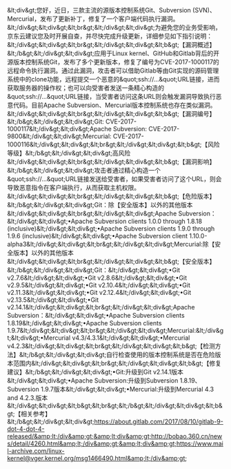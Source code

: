 &amp;lt;div&amp;gt;您好，近日，三款主流的源版本控制系统Git、Subversion (SVN)、Mercurial，发布了更新补丁，修复了一个客户端代码执行漏洞。&amp;lt;/div&amp;gt;&amp;lt;div&amp;gt;&amp;lt;br&amp;gt;&amp;lt;/div&amp;gt;&amp;lt;div&amp;gt;为避免您的业务受影响，京东云建议您及时开展自查，并尽快完成升级更新，详细参见如下指引说明：&amp;lt;/div&amp;gt;&amp;lt;div&amp;gt;&amp;lt;br&amp;gt;&amp;lt;/div&amp;gt;&amp;lt;div&amp;gt;&amp;lt;b&amp;gt;【漏洞概述】&amp;lt;/b&amp;gt;&amp;lt;/div&amp;gt;&amp;lt;div&amp;gt;应用于Linux kernel、GitHub和Gitlab背后的开源版本控制系统Git，发布了多个更新版本，修复了编号为CVE-2017-1000117的远程命令执行漏洞。通过此漏洞，攻击者可以借助Gitlab等由Git实现的源码管理系统中的clone功能，远程提交一个恶意的&amp;quot;ssh://...&amp;quot;URL链接，进而获取服务器的操作权；也可以向受害者发送一条精心构造的&amp;quot;ssh://...&amp;quot;URL链接，当受害者访问这条URL则会触发漏洞导致执行恶意代码。目前Apache Subversion、Mercurial版本控制系统也存在类似漏洞。&amp;lt;/div&amp;gt;&amp;lt;div&amp;gt;&amp;lt;br&amp;gt;&amp;lt;/div&amp;gt;&amp;lt;div&amp;gt;&amp;lt;b&amp;gt;【漏洞编号】&amp;lt;/b&amp;gt;&amp;lt;/div&amp;gt;&amp;lt;div&amp;gt;Git: CVE-2017-1000117&amp;lt;/div&amp;gt;&amp;lt;div&amp;gt;Apache Subversion: CVE-2017-9800&amp;lt;/div&amp;gt;&amp;lt;div&amp;gt;Mercurial: CVE-2017-1000116&amp;lt;/div&amp;gt;&amp;lt;div&amp;gt;&amp;lt;br&amp;gt;&amp;lt;/div&amp;gt;&amp;lt;div&amp;gt;&amp;lt;b&amp;gt;【风险等级】&amp;lt;/b&amp;gt;&amp;lt;/div&amp;gt;&amp;lt;div&amp;gt;高风险&amp;lt;/div&amp;gt;&amp;lt;div&amp;gt;&amp;lt;br&amp;gt;&amp;lt;/div&amp;gt;&amp;lt;div&amp;gt;&amp;lt;b&amp;gt;【漏洞影响】&amp;lt;/b&amp;gt;&amp;lt;/div&amp;gt;&amp;lt;div&amp;gt;攻击者通过精心构造一个&amp;quot;ssh://...&amp;quot;URL链接发送给受害者，如果受害者访问了这个URL，则会导致恶意指令在客户端执行，从而获取主机权限。&amp;lt;/div&amp;gt;&amp;lt;div&amp;gt;&amp;lt;br&amp;gt;&amp;lt;/div&amp;gt;&amp;lt;div&amp;gt;&amp;lt;b&amp;gt;【危险版本】&amp;lt;/b&amp;gt;&amp;lt;/div&amp;gt;&amp;lt;div&amp;gt;Git：除【安全版本】以外的其他版本&amp;lt;/div&amp;gt;&amp;lt;div&amp;gt;&amp;lt;br&amp;gt;&amp;lt;/div&amp;gt;&amp;lt;div&amp;gt;Apache Subversion：&amp;lt;/div&amp;gt;&amp;lt;div&amp;gt;•Apache Subversion clients 1.0.0 through 1.8.18 (inclusive)&amp;lt;/div&amp;gt;&amp;lt;div&amp;gt;•Apache Subversion clients 1.9.0 through 1.9.6 (inclusive)&amp;lt;/div&amp;gt;&amp;lt;div&amp;gt;•Apache Subversion client 1.10.0-alpha3&amp;lt;/div&amp;gt;&amp;lt;div&amp;gt;&amp;lt;br&amp;gt;&amp;lt;/div&amp;gt;&amp;lt;div&amp;gt;Mercurial:除【安全版本】以外的其他版本&amp;lt;/div&amp;gt;&amp;lt;div&amp;gt;&amp;lt;br&amp;gt;&amp;lt;/div&amp;gt;&amp;lt;div&amp;gt;&amp;lt;b&amp;gt;【安全版本】&amp;lt;/b&amp;gt;&amp;lt;/div&amp;gt;&amp;lt;div&amp;gt;Git：&amp;lt;/div&amp;gt;&amp;lt;div&amp;gt;•Git v2.7.6&amp;lt;/div&amp;gt;&amp;lt;div&amp;gt;•Git v2.8.6&amp;lt;/div&amp;gt;&amp;lt;div&amp;gt;•Git v2.9.5&amp;lt;/div&amp;gt;&amp;lt;div&amp;gt;•Git v2.10.4&amp;lt;/div&amp;gt;&amp;lt;div&amp;gt;•Git v2.11.3&amp;lt;/div&amp;gt;&amp;lt;div&amp;gt;•Git v2.12.4&amp;lt;/div&amp;gt;&amp;lt;div&amp;gt;•Git v2.13.5&amp;lt;/div&amp;gt;&amp;lt;div&amp;gt;•Git v2.14.1&amp;lt;/div&amp;gt;&amp;lt;div&amp;gt;&amp;lt;br&amp;gt;&amp;lt;/div&amp;gt;&amp;lt;div&amp;gt;Apache Subversion：&amp;lt;/div&amp;gt;&amp;lt;div&amp;gt;•Apache Subversion clients 1.8.19&amp;lt;/div&amp;gt;&amp;lt;div&amp;gt;•Apache Subversion clients 1.9.7&amp;lt;/div&amp;gt;&amp;lt;div&amp;gt;&amp;lt;br&amp;gt;&amp;lt;/div&amp;gt;&amp;lt;div&amp;gt;Mercurial:&amp;lt;/div&amp;gt;&amp;lt;div&amp;gt;•Mercurial v4.3/4.3.1&amp;lt;/div&amp;gt;&amp;lt;div&amp;gt;•Mercurial v4.2.3&amp;lt;/div&amp;gt;&amp;lt;div&amp;gt;&amp;lt;br&amp;gt;&amp;lt;/div&amp;gt;&amp;lt;div&amp;gt;&amp;lt;b&amp;gt;【检测方法】&amp;lt;/b&amp;gt;&amp;lt;/div&amp;gt;&amp;lt;div&amp;gt;自行检查使用的版本控制系统是否在危险版本范围内&amp;lt;/div&amp;gt;&amp;lt;div&amp;gt;&amp;lt;br&amp;gt;&amp;lt;/div&amp;gt;&amp;lt;div&amp;gt;&amp;lt;b&amp;gt;【修复建议】&amp;lt;/b&amp;gt;&amp;lt;/div&amp;gt;&amp;lt;div&amp;gt;•Git:升级到Git v2.14.1版本&amp;lt;/div&amp;gt;&amp;lt;div&amp;gt;•Apache Subversion:升级到Subversion 1.8.19、Subversion 1.9.7版本&amp;lt;/div&amp;gt;&amp;lt;div&amp;gt;•Mercurial:升级到Mercurial 4.3 and 4.2.3.版本&amp;lt;/div&amp;gt;&amp;lt;div&amp;gt;&amp;lt;b&amp;gt;&amp;lt;br&amp;gt;&amp;lt;/b&amp;gt;&amp;lt;/div&amp;gt;&amp;lt;div&amp;gt;&amp;lt;b&amp;gt;【相关参考】&amp;lt;/b&amp;gt;&amp;lt;/div&amp;gt;&amp;lt;div&amp;gt;https://about.gitlab.com/2017/08/10/gitlab-9-dot-4-dot-4-released/&amp;lt;/div&amp;gt;&amp;lt;div&amp;gt;http://bobao.360.cn/news/detail/4260.html&amp;lt;/div&amp;gt;&amp;lt;div&amp;gt;https://www.mail-archive.com/linux-kernel@vger.kernel.org/msg1466490.html&amp;lt;/div&amp;gt;